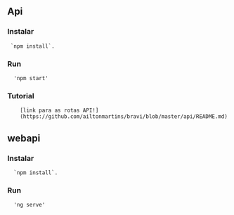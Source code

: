 ## Api
  ### Instalar 
     `npm install`.
  
  ### Run
      'npm start'  
  
  ### Tutorial
  
        [link para as rotas API!]
        (https://github.com/ailtonmartins/bravi/blob/master/api/README.md)
  
## webapi  

  ### Instalar 
      `npm install`.
    
  ### Run
      'ng serve'  
